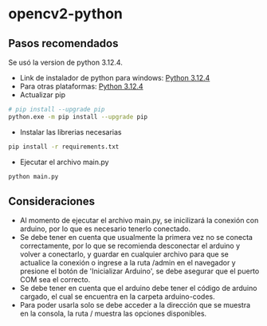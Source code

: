 
# opencv2-python

## Pasos recomendados
Se usó la version de python 3.12.4.
- Link de instalador de python para windows: [Python 3.12.4](https://www.python.org/ftp/python/3.12.4/python-3.12.4-amd64.exe)
- Para otras plataformas: [Python 3.12.4
](python.org/downloads/release/python-3124/)
- Actualizar pip
```bash
# pip install --upgrade pip
python.exe -m pip install --upgrade pip
```
- Instalar las librerias necesarias
```bash
pip install -r requirements.txt
```
- Ejecutar el archivo main.py
```bash
python main.py 
```

## Consideraciones
- Al momento de ejecutar el archivo main.py, se inicilizará la conexión con arduino, por lo que es necesario tenerlo conectado.
- Se debe tener en cuenta que usualmente la primera vez no se conecta correctamente, por lo que se recomienda desconectar el arduino y volver a conectarlo, y guardar en cualquier archivo para que se actualice la conexión o ingrese a la ruta /admin en el navegador y presione el botón de 'Inicializar Arduino', se debe asegurar que el puerto COM sea el correcto.
- Se debe tener en cuenta que el arduino debe tener el código de arduino cargado, el cual se encuentra en la carpeta arduino-codes.
- Para poder usarla solo se debe acceder a la dirección que se muestra en la consola, la ruta / muestra las opciones disponibles.


